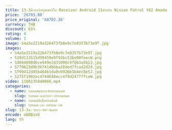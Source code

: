 ```yaml
---
title: 13.3นิ้วรถวิทยุสเตอริโอ Receiver Android 11สำหรับ Nissan Patrol Y62 Amada สำหรับ Infiniti QX80 QX56 GPS Player หัวหน่วย
price: '26793.88'
price_original: '68702.26'
currency: THB
discount: 61%
rating: 4
volume: 1
image: S4a5e2219a326473fb8e9c7e0357b73e9T.jpg
images:
  - S4a5e2219a326473fb8e9c7e0357b73e9T.jpg
  - S39d113515d99459e9f93bc53be08feecW.png
  - Sd684898d6ce949e1831006c9f0b3a5b13.jpg
  - S7f0623d8b3b741d6bba28ded7fcad2d2d.jpg
  - Sf99412d45b404b1da8c0926b1b4ec8e5J.jpg
  - S275f1902ec4744648ecc4f9d2477ffceW.jpg
video: 1100135840666.mp4
categories:
  - name: รถยนต์และรถจักรยานยนต์
    slug: รถยนต-และรถจ-กรยานยนต
  - name: รถยนต์อิเล็กทรอนิกส์
    slug: รถยนต-เล-กทรอน-กส
slug: 13-3น-วรถว-ทย-สเตอร
encode: oBOBzxU
lang: th
---
```

  